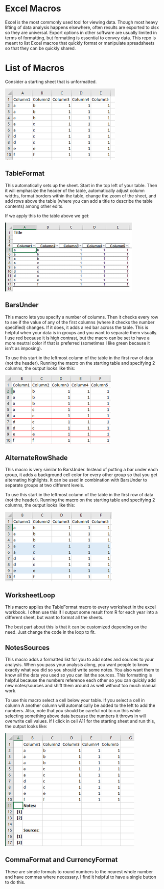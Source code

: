 # Excel Macros

Excel is the most commonly used tool for viewing data. Though most heavy lifting of data analysis happens elsewhere, often results are exported to xlsx so they are universal. Export options in other software are usually limited in terms of formatting, but formatting is essential to convey data. This repo is meant to list Excel macros that quickly format or manipulate spreadsheets so that they can be quickly shared.

# List of Macros
Consider a starting sheet that is unformatted.

![Starting Table](/images/Before.png)


## TableFormat
This automatically sets up the sheet. Start in the top left of your table. Then it will emphasize the header of the table, automatically adjust column widths, format borders within the table, change the zoom of the sheet, and add rows above the table (where you can add a title to describe the table contents) among other edits.

If we apply this to the table above we get:

![TableFormat](/images/TableFormat.png)


## BarsUnder
This macro lets you specify a number of columns. Then it checks every row to see if the value of any of the first columns (where it checks the number specified) changes. If it does, it adds a red bar across the table. This is helpful when your data is in groups and you want to separate them visually. I use red because it is high contrast, but the macro can be set to have a more neutral color if that is preferred (sometimes I like green because it isn't as imposing).

To use this start in the leftmost column of the table in the first row of data (not the header). Running the macro on the starting table and specifying 2 columns, the output looks like this:

![BarsUnder](/images/BarsUnder.png)


## AlternateRowShade
This macro is very similar to BarsUnder. Instead of putting a bar under each group, it adds a background cell color for every other group so that you get alternating highlights. It can be used in combination with BarsUnder to separate groups at two different levels.

To use this start in the leftmost column of the table in the first row of data (not the header). Running the macro on the starting table and specifying 2 columns, the output looks like this:

![AlternateRowShade](/images/AlternateRowShade.png)


## WorksheetLoop
This macro applies the TableFormat macro to every worksheet in the excel workbook. I often use this if I output some result from R for each year into a different sheet, but want to format all the sheets.

The best part about this is that it can be customized depending on the need. Just change the code in the loop to fit.


## NotesSources
This macro adds a formatted list for you to add notes and sources to your analysis. When you pass your analysis along, you want people to know exactly what you did so you should write some notes. You also want them to know all the data you used so you can list the sources. This formatting is helpful because the numbers reference each other so you can quickly add new notes/sources and shift them around as well without too much manual work.

To use this macro select a cell below your table. If you select a cell in column A another column will automatically be added to the left to add the numbers. Also, note that you should be careful not to run this while selecting something above data because the numbers it throws in will overwrite cell values. If I click in cell A11 for the starting sheet and run this, the output looks like:

![NotesSources](/images/NotesSources.png)


## CommaFormat and CurrencyFormat
These are simple formats to round numbers to the nearest whole number and have commas where necessary. I find it helpful to have a single button to do this.
